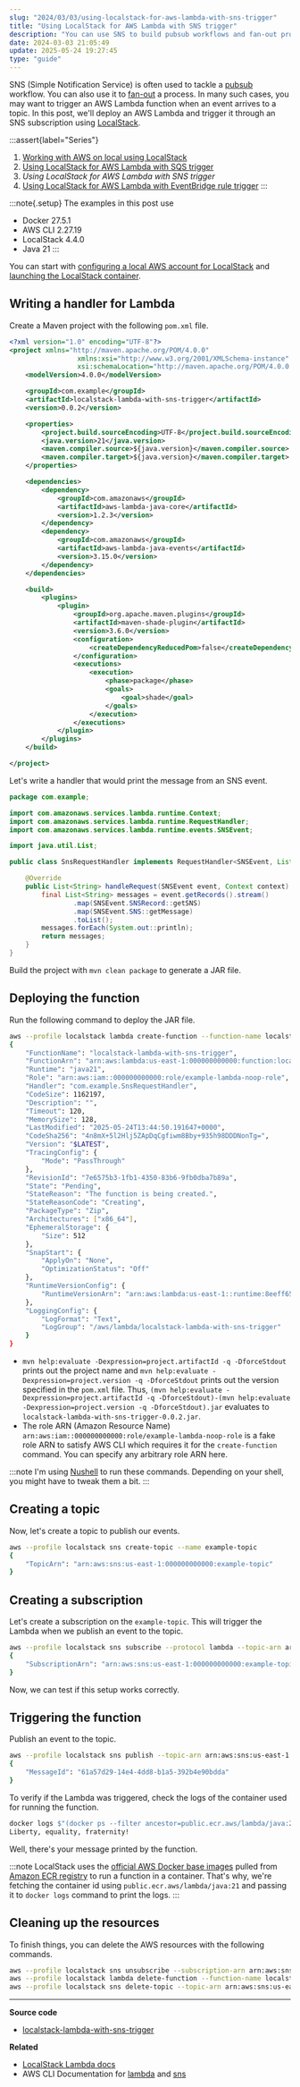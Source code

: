 ```yaml
---
slug: "2024/03/03/using-localstack-for-aws-lambda-with-sns-trigger"
title: "Using LocalStack for AWS Lambda with SNS trigger"
description: "You can use SNS to build pubsub workflows and fan-out processes. This guide explains how you can trigger Lambda with SNS subscription using LocalStack."
date: 2024-03-03 21:05:49
update: 2025-05-24 19:27:45
type: "guide"
---
```


SNS (Simple Notification Service) is often used to tackle a [pubsub](https://en.wikipedia.org/wiki/Publish%E2%80%93subscribe_pattern) workflow. You can also use it to [fan-out](https://en.wikipedia.org/wiki/Fan-out_(software)) a process. In many such cases, you may want to trigger an AWS Lambda function when an event arrives to a topic. In this post, we'll deploy an AWS Lambda and trigger it through an SNS subscription using [LocalStack](https://localstack.cloud/).

:::assert{label="Series"}
1. [Working with AWS on local using LocalStack](/post/2021/11/16/working-with-aws-on-local-using-localstack/)
2. [Using LocalStack for AWS Lambda with SQS trigger](/post/2024/02/11/using-localstack-for-aws-lambda-with-sqs-trigger/)
3. *Using LocalStack for AWS Lambda with SNS trigger*
4. [Using LocalStack for AWS Lambda with EventBridge rule trigger](/post/2024/08/11/using-localstack-for-aws-lambda-with-eventbridge-rule-trigger/)
:::

:::note{.setup}
The examples in this post use

- Docker 27.5.1
- AWS CLI 2.27.19
- LocalStack 4.4.0
- Java 21
:::

You can start with [configuring a local AWS account for LocalStack](/post/2021/11/16/working-with-aws-on-local-using-localstack/#configure-a-local-aws-account) and [launching the LocalStack container](/post/2021/11/16/working-with-aws-on-local-using-localstack/#launching-the-localstack-container).

## Writing a handler for Lambda

Create a Maven project with the following `pom.xml` file.

```xml title="pom.xml"
<?xml version="1.0" encoding="UTF-8"?>
<project xmlns="http://maven.apache.org/POM/4.0.0"
				 xmlns:xsi="http://www.w3.org/2001/XMLSchema-instance"
				 xsi:schemaLocation="http://maven.apache.org/POM/4.0.0 http://maven.apache.org/xsd/maven-4.0.0.xsd">
	<modelVersion>4.0.0</modelVersion>

	<groupId>com.example</groupId>
	<artifactId>localstack-lambda-with-sns-trigger</artifactId>
	<version>0.0.2</version>

	<properties>
		<project.build.sourceEncoding>UTF-8</project.build.sourceEncoding>
		<java.version>21</java.version>
		<maven.compiler.source>${java.version}</maven.compiler.source>
		<maven.compiler.target>${java.version}</maven.compiler.target>
	</properties>

	<dependencies>
		<dependency>
			<groupId>com.amazonaws</groupId>
			<artifactId>aws-lambda-java-core</artifactId>
			<version>1.2.3</version>
		</dependency>
		<dependency>
			<groupId>com.amazonaws</groupId>
			<artifactId>aws-lambda-java-events</artifactId>
			<version>3.15.0</version>
		</dependency>
	</dependencies>

	<build>
		<plugins>
			<plugin>
				<groupId>org.apache.maven.plugins</groupId>
				<artifactId>maven-shade-plugin</artifactId>
				<version>3.6.0</version>
				<configuration>
					<createDependencyReducedPom>false</createDependencyReducedPom>
				</configuration>
				<executions>
					<execution>
						<phase>package</phase>
						<goals>
							<goal>shade</goal>
						</goals>
					</execution>
				</executions>
			</plugin>
		</plugins>
	</build>

</project>
```

Let's write a handler that would print the message from an SNS event.

```java
package com.example;

import com.amazonaws.services.lambda.runtime.Context;
import com.amazonaws.services.lambda.runtime.RequestHandler;
import com.amazonaws.services.lambda.runtime.events.SNSEvent;

import java.util.List;

public class SnsRequestHandler implements RequestHandler<SNSEvent, List<String>> {

	@Override
	public List<String> handleRequest(SNSEvent event, Context context) {
		final List<String> messages = event.getRecords().stream()
				.map(SNSEvent.SNSRecord::getSNS)
				.map(SNSEvent.SNS::getMessage)
				.toList();
		messages.forEach(System.out::println);
		return messages;
	}
}
```

Build the project with `mvn clean package` to generate a JAR file.

## Deploying the function

Run the following command to deploy the JAR file.

```sh prompt{1} output{2..38}
aws --profile localstack lambda create-function --function-name localstack-lambda-with-sns-trigger --runtime java21 --role arn:aws:iam::000000000000:role/example-lambda-noop-role --handler com.example.SnsRequestHandler --zip-file $"fileb://(pwd)/target/(mvn help:evaluate -Dexpression=project.artifactId -q -DforceStdout)-(mvn help:evaluate -Dexpression=project.version -q -DforceStdout).jar" --timeout 120
{
	"FunctionName": "localstack-lambda-with-sns-trigger",
	"FunctionArn": "arn:aws:lambda:us-east-1:000000000000:function:localstack-lambda-with-sns-trigger",
	"Runtime": "java21",
	"Role": "arn:aws:iam::000000000000:role/example-lambda-noop-role",
	"Handler": "com.example.SnsRequestHandler",
	"CodeSize": 1162197,
	"Description": "",
	"Timeout": 120,
	"MemorySize": 128,
	"LastModified": "2025-05-24T13:44:50.191647+0000",
	"CodeSha256": "4n8mX+5l2Hlj5ZApDqCgfiwm8Bby+935h98DDDNonTg=",
	"Version": "$LATEST",
	"TracingConfig": {
		"Mode": "PassThrough"
	},
	"RevisionId": "7e6575b3-1fb1-4350-83b6-9fb0dba7b89a",
	"State": "Pending",
	"StateReason": "The function is being created.",
	"StateReasonCode": "Creating",
	"PackageType": "Zip",
	"Architectures": ["x86_64"],
	"EphemeralStorage": {
		"Size": 512
	},
	"SnapStart": {
		"ApplyOn": "None",
		"OptimizationStatus": "Off"
	},
	"RuntimeVersionConfig": {
		"RuntimeVersionArn": "arn:aws:lambda:us-east-1::runtime:8eeff65f6809a3ce81507fe733fe09b835899b99481ba22fd75b5a7338290ec1"
	},
	"LoggingConfig": {
		"LogFormat": "Text",
		"LogGroup": "/aws/lambda/localstack-lambda-with-sns-trigger"
	}
}
```

- `mvn help:evaluate -Dexpression=project.artifactId -q -DforceStdout` prints out the project name and `mvn help:evaluate -Dexpression=project.version -q -DforceStdout` prints out the version specified in the `pom.xml` file. Thus, `(mvn help:evaluate -Dexpression=project.artifactId -q -DforceStdout)-(mvn help:evaluate -Dexpression=project.version -q -DforceStdout).jar` evaluates to `localstack-lambda-with-sns-trigger-0.0.2.jar`.
- The role ARN (Amazon Resource Name) `arn:aws:iam::000000000000:role/example-lambda-noop-role` is a fake role ARN to satisfy AWS CLI which requires it for the `create-function` command. You can specify any arbitrary role ARN here.

:::note
I'm using [Nushell](https://www.nushell.sh/) to run these commands. Depending on your shell, you might have to tweak them a bit.
:::

## Creating a topic

Now, let's create a topic to publish our events.

```sh prompt{1} output{2..4}
aws --profile localstack sns create-topic --name example-topic
{
	"TopicArn": "arn:aws:sns:us-east-1:000000000000:example-topic"
}
```

## Creating a subscription

Let's create a subscription on the `example-topic`. This will trigger the Lambda when we publish an event to the topic.

```sh prompt{1} output{2..4}
aws --profile localstack sns subscribe --protocol lambda --topic-arn arn:aws:sns:us-east-1:000000000000:example-topic --notification-endpoint arn:aws:lambda:us-east-1:000000000000:function:localstack-lambda-with-sns-trigger
{
	"SubscriptionArn": "arn:aws:sns:us-east-1:000000000000:example-topic:257206c1-75c2-4982-9f58-0e5d2a075507"
}
```

Now, we can test if this setup works correctly.

## Triggering the function

Publish an event to the topic.

```sh prompt{1} output{2..4}
aws --profile localstack sns publish --topic-arn arn:aws:sns:us-east-1:000000000000:example-topic --message "Liberty, equality, fraternity!"
{
	"MessageId": "61a57d29-14e4-4dd8-b1a5-392b4e90bdda"
}
```

To verify if the Lambda was triggered, check the logs of the container used for running the function.

```sh {2} prompt{1} output{2}
docker logs $"(docker ps --filter ancestor=public.ecr.aws/lambda/java:21 -q)"
Liberty, equality, fraternity!
```

Well, there's your message printed by the function.

:::note
LocalStack uses the [official AWS Docker base images](https://docs.aws.amazon.com/lambda/latest/dg/images-create.html) pulled from [Amazon ECR registry](https://gallery.ecr.aws/lambda/) to run a function in a container. That's why, we're fetching the container id using `public.ecr.aws/lambda/java:21` and passing it to `docker logs` command to print the logs.
:::

## Cleaning up the resources

To finish things, you can delete the AWS resources with the following commands.

```sh prompt{1..3}
aws --profile localstack sns unsubscribe --subscription-arn arn:aws:sns:us-east-1:000000000000:example-topic:257206c1-75c2-4982-9f58-0e5d2a075507
aws --profile localstack lambda delete-function --function-name localstack-lambda-with-sns-trigger
aws --profile localstack sns delete-topic --topic-arn arn:aws:sns:us-east-1:000000000000:example-topic
```

---

**Source code**

- [localstack-lambda-with-sns-trigger](https://github.com/Microflash/guides/tree/main/aws/localstack-lambda-with-sns-trigger)

**Related**

- [LocalStack Lambda docs](https://docs.localstack.cloud/user-guide/aws/lambda/)
- AWS CLI Documentation for [lambda](https://awscli.amazonaws.com/v2/documentation/api/latest/reference/lambda/index.html) and [sns](https://awscli.amazonaws.com/v2/documentation/api/latest/reference/sns/index.html)
